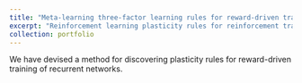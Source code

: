 ```yaml
---
title: "Meta-learning three-factor learning rules for reward-driven training of RNNs"
excerpt: "Reinforcement learning plasticity rules for reinforcement training of RNNs  <br/><img src='/images/meta_training.png' alt='Reward-driven training of RNNs-Dimitra Maoutsa'>"
collection: portfolio
---
```



We have devised a method for discovering plasticity rules for reward-driven training of recurrent networks.
